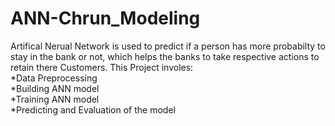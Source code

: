 # ANN-Chrun_Modeling
Artifical Nerual Network is used to predict if a person has more probabilty to stay in the bank or not, which helps the banks to take respective actions to retain there Customers.
This Project involes:                                                                                                                                                               
*Data Preprocessing                                                                                                                                                                 
*Building ANN model                                                                                                                                                                 
*Training ANN model                                                                                                                                                                 
*Predicting and Evaluation of the model
